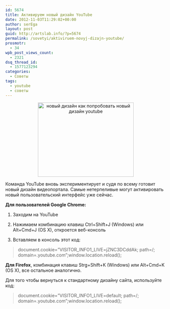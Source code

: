 ```yaml
---
id: 5674
title: Активируем новый дизайн YouTube
date: 2012-11-03T11:29:02+00:00
author: serEga
layout: post
guid: http://artslab.info/?p=5674
permalink: /sovetyi/aktiviruem-novyj-dizajn-youtube/
prosmotr:
  - 34
wpb_post_views_count:
  - 2321
dsq_thread_id:
  - 1577123294
categories:
  - Советы
tags:
  - youtube
  - советы
---
```

<center>
  <a href="http://googledrive.com/host/0B9lHVSSSdxdxd0hjdUdmRzY3Tjg/youtube_novii_dizain.png"><img src="http://googledrive.com/host/0B9lHVSSSdxdxd0hjdUdmRzY3Tjg/youtube_novii_dizain-300x233.png" alt="новый дизайн как попробовать новый дизайн youtube" title="youtube_novii_dizain" width="300" height="233" class="aligncenter size-medium wp-image-5675" srcset="http://googledrive.com/host/0B9lHVSSSdxdxd0hjdUdmRzY3Tjg/youtube_novii_dizain-300x233.png 300w, http://googledrive.com/host/0B9lHVSSSdxdxd0hjdUdmRzY3Tjg/youtube_novii_dizain-1024x796.png 1024w, http://googledrive.com/host/0B9lHVSSSdxdxd0hjdUdmRzY3Tjg/youtube_novii_dizain.png 1149w" sizes="(max-width: 300px) 100vw, 300px" /></a>
</center>

Команда YouTube вновь экспериментирует и судя по всему готовит новый дизайн видеопортала. Самые нетерпеливые могут активировать новый пользовательский интерфейс уже сейчас.

**Для пользователей Google Chrome:**

1. Заходим на YouTube

2. Нажимаем комбинацию клавиш Ctrl+Shift+J (Windows) или Alt+Cmd+J (OS X), откроется веб-консоль

3. Вставляем в консоль этот код:

> document.cookie=&#8221;VISITOR\_INFO1\_LIVE=jZNC3DCddAk; path=/; domain=.youtube.com&#8221;;window.location.reload();

**Для Firefox**, комбинация клавиш Strg+Shift+K (Windows) или Alt+Cmd+K (OS X), все остальное аналогично.

Для того чтобы вернуться к стандартному дизайну сайта, используйте код:

> document.cookie=&#8221;VISITOR\_INFO1\_LIVE=default; path=/; domain=.youtube.com&#8221;;window.location.reload();